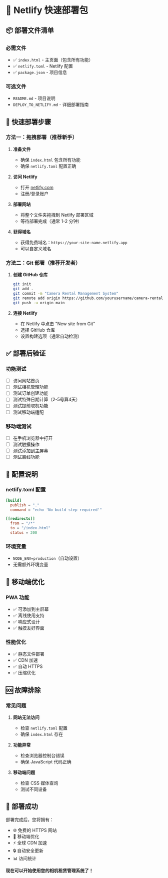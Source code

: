 # 🚀 Netlify 快速部署包

## 📦 部署文件清单

### 必需文件
- ✅ `index.html` - 主页面（包含所有功能）
- ✅ `netlify.toml` - Netlify 配置
- ✅ `package.json` - 项目信息

### 可选文件
- `README.md` - 项目说明
- `DEPLOY_TO_NETLIFY.md` - 详细部署指南

## 🚀 快速部署步骤

### 方法一：拖拽部署（推荐新手）

1. **准备文件**
   - 确保 `index.html` 包含所有功能
   - 确保 `netlify.toml` 配置正确

2. **访问 Netlify**
   - 打开 [netlify.com](https://netlify.com)
   - 注册/登录账户

3. **部署网站**
   - 将整个文件夹拖拽到 Netlify 部署区域
   - 等待部署完成（通常 1-2 分钟）

4. **获得域名**
   - 获得免费域名：`https://your-site-name.netlify.app`
   - 可以自定义域名

### 方法二：Git 部署（推荐开发者）

1. **创建 GitHub 仓库**
   ```bash
   git init
   git add .
   git commit -m "Camera Rental Management System"
   git remote add origin https://github.com/yourusername/camera-rental-mvp.git
   git push -u origin main
   ```

2. **连接 Netlify**
   - 在 Netlify 中点击 "New site from Git"
   - 选择 GitHub 仓库
   - 设置构建选项（通常自动检测）

## ✅ 部署后验证

### 功能测试
- [ ] 访问网站首页
- [ ] 测试相机管理功能
- [ ] 测试订单创建功能
- [ ] 测试特殊日期计算（2-5号算4天）
- [ ] 测试提前取机功能
- [ ] 测试移动端适配

### 移动端测试
- [ ] 在手机浏览器中打开
- [ ] 测试触摸操作
- [ ] 测试添加到主屏幕
- [ ] 测试离线功能

## 🔧 配置说明

### netlify.toml 配置
```toml
[build]
  publish = "."
  command = "echo 'No build step required'"

[[redirects]]
  from = "/*"
  to = "/index.html"
  status = 200
```

### 环境变量
- `NODE_ENV=production`（自动设置）
- 无需额外环境变量

## 📱 移动端优化

### PWA 功能
- ✅ 可添加到主屏幕
- ✅ 离线使用支持
- ✅ 响应式设计
- ✅ 触摸友好界面

### 性能优化
- ✅ 静态文件部署
- ✅ CDN 加速
- ✅ 自动 HTTPS
- ✅ 压缩优化

## 🆘 故障排除

### 常见问题
1. **网站无法访问**
   - 检查 `netlify.toml` 配置
   - 确保 `index.html` 存在

2. **功能异常**
   - 检查浏览器控制台错误
   - 确保 JavaScript 代码正确

3. **移动端问题**
   - 检查 CSS 媒体查询
   - 测试不同设备

## 🎉 部署成功

部署完成后，您将拥有：
- 🌐 免费的 HTTPS 网站
- 📱 移动端优化
- ⚡ 全球 CDN 加速
- 🔒 自动安全更新
- 📊 访问统计

**现在可以开始使用您的相机租赁管理系统了！**
